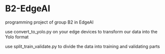 # B2-EdgeAI
programming project of group B2 in EdgeAI

use convert_to_yolo.py on your edge devices to transform our data into the Yolo format 


use split_train_validate.py to divide the data into training and validating parts
